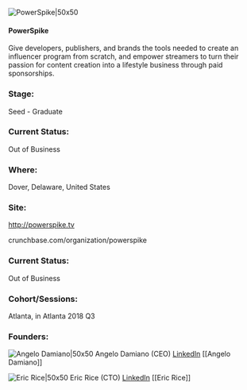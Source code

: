 

![PowerSpike|50x50](https://apimg.techstars.com/connect/images/image_files/5cebf343a36c11024c000017/original/logo_final.png)

#### PowerSpike
Give developers, publishers, and brands the tools needed to create an influencer program from scratch, and empower streamers to turn their passion for content creation into a lifestyle business through paid sponsorships.

### Stage: 
Seed - Graduate 

### Current Status: 
Out of Business

### Where:
Dover, Delaware, United States

### Site:
http://powerspike.tv



crunchbase.com/organization/powerspike

### Current Status: 
Out of Business

### Cohort/Sessions: 
Atlanta, in Atlanta 2018 Q3

### Founders: 

![Angelo Damiano|50x50](https://apimg.techstars.com/connect/images/image_files/5b573b64c1a4b825bf00005b/original/headshot.jpg) Angelo Damiano (CEO) [LinkedIn](https://linkedin.com/in/angelo-damiano) [[Angelo Damiano]]

![Eric Rice|50x50](https://apimg.techstars.com/connect/images/image_files/62a252c8db2d3c0008d65056/original/Headshot1-crop2.jpg) Eric Rice (CTO) [LinkedIn](https://linkedin.com/in/eric-rice-14aa82b4) [[Eric Rice]]


